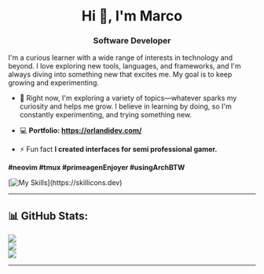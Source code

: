 <h1 align="center">Hi 👋, I'm Marco</h1>
<h3 align="center">Software Developer</h3>

I'm a curious learner with a wide range of interests in technology and beyond. I love exploring new tools, languages, and frameworks, and I'm always diving into something new that excites me. My goal is to keep growing and experimenting.

- 🔭 Right now, I'm exploring a variety of topics—whatever sparks my curiosity and helps me grow. I believe in learning by doing, so I'm constantly experimenting, and trying something new.

- 💻  **Portfolio: https://orlandidev.com/**

- ⚡ Fun fact **I created interfaces for semi professional gamer.**

**#neovim #tmux #primeagenEnjoyer #usingArchBTW**

<p align="left">

[![My Skills](https://skillicons.dev/icons?i=html,css,js,ts,vite,react,nodejs,express,go,figma,git,github,neovim,sass,tailwind,)](https://skillicons.dev)

---

## 📊 GitHub Stats:
![](https://github-readme-stats.vercel.app/api?username=EmmoCodes&theme=solarized-dark&hide_border=false&include_all_commits=true&count_private=true)<br/>
![](https://github-readme-streak-stats.herokuapp.com/?user=EmmoCodes&theme=solarized-dark&hide_border=false)<br/>
![](https://github-readme-stats.vercel.app/api/top-langs/?username=EmmoCodes&theme=solarized-dark&hide_border=false&include_all_commits=true&count_private=true&layout=compact)

---


